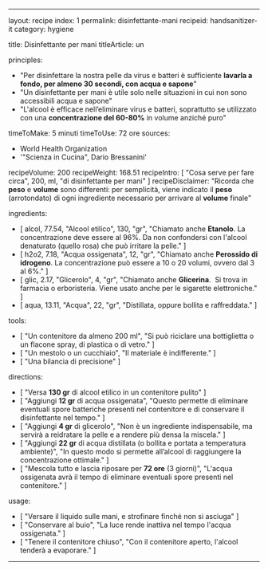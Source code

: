 ---

layout: recipe
index: 1
permalink: disinfettante-mani
recipeid: handsanitizer-it
category: hygiene

title: Disinfettante per mani
titleArticle: un

principles:
  - "Per disinfettare la nostra pelle da virus e batteri è sufficiente <strong>lavarla a fondo, per almeno 30 secondi, con acqua e sapone</strong>"
  - "Un disinfettante per mani è utile solo nelle situazioni in cui non sono accessibili acqua e sapone"
  - "L'alcool è efficace nell’eliminare virus e batteri, soprattutto se utilizzato con una <strong>concentrazione del 60-80%</strong> in volume anziché puro"

timeToMake: 5 minuti
timeToUse: 72 ore
sources:
  - World Health Organization
  - '"Scienza in Cucina", Dario Bressanini'

recipeVolume: 200
recipeWeight: 168.51
recipeIntro: [ "Cosa serve per fare circa", 200, ml, "di disinfettante per mani" ]
recipeDisclaimer: "Ricorda che <strong>peso</strong> e <strong>volume</strong> sono differenti: per semplicità, viene indicato il <strong>peso</strong> (arrotondato) di ogni ingrediente necessario per arrivare al <strong>volume</strong> finale"

ingredients:
  - [ alcol, 77.54, "Alcool etilico", 130, "gr", "Chiamato anche <strong>Etanolo</strong>. La concentrazione deve essere al 96%. Da non confondersi con l'alcool denaturato (quello rosa) che può irritare la pelle." ]
  - [ h2o2, 7.18, "Acqua ossigenata", 12, "gr", "Chiamato anche <strong>Perossido di idrogeno</strong>. La concentrazione può essere a 10 o 20 volumi, ovvero dal 3 al 6%." ]
  - [ glic, 2.17, "Glicerolo", 4, "gr", "Chiamato anche <strong>Glicerina</strong>.  Si trova in farmacia o erboristeria. Viene usato anche per le sigarette elettroniche." ]
  - [ aqua, 13.11, "Acqua", 22, "gr", "Distillata, oppure bollita e raffreddata." ]

tools:
  - [ "Un contenitore da almeno <span data-qty='volume'>200</span> ml", "Si può riciclare una bottiglietta o un flacone spray, di plastica o di vetro." ]
  - [ "Un mestolo o un cucchiaio", "Il materiale è indifferente." ]
  - [ "Una bilancia di precisione" ]

directions:
  - [ "Versa <strong><span data-qty='alcol'>130</span> gr</strong> di <span class='ingredient'>alcool etilico</span> in un contenitore pulito" ]
  - [ "Aggiungi <strong><span data-qty='h2o2'>12</span> gr</strong> di <span class='ingredient'>acqua ossigenata</span>", "Questo permette di eliminare eventuali spore batteriche presenti nel contenitore e di conservare il disinfettante nel tempo." ]
  - [ "Aggiungi <strong><span data-qty='glic'>4</span> gr</strong> di <span class='ingredient'>glicerolo</span>", "Non è un ingrediente indispensabile, ma servirà a reidratare la pelle e a rendere più densa la miscela." ]
  - [ "Aggiungi <strong><span data-qty='aqua'>22</span> gr</strong> di <span class='ingredient'>acqua</span> distillata (o bollita e portata a temperatura ambiente)", "In questo modo si permette all’alcool di raggiungere la concentrazione ottimale." ]
  - [ "Mescola tutto e lascia riposare per <strong>72 ore</strong> (3 giorni)", "L'acqua ossigenata avrà il tempo di eliminare eventuali spore presenti nel contenitore." ]

usage:
  - [ "Versare il liquido sulle mani, e strofinare finché non si asciuga" ]
  - [ "Conservare al buio", "La luce rende inattiva nel tempo l'acqua ossigenata." ]
  - [ "Tenere il contenitore chiuso", "Con il contenitore aperto, l'alcool tenderà a evaporare." ]

---